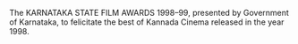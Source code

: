 The KARNATAKA STATE FILM AWARDS 1998–99, presented by Government of Karnataka, to felicitate the best of Kannada Cinema released in the year 1998.
